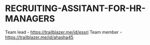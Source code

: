 # RECRUITING-ASSITANT-FOR-HR-MANAGERS
Team lead - https://trailblazer.me/id/essri
Team member - https://trailblazer.me/id/ahasha45
